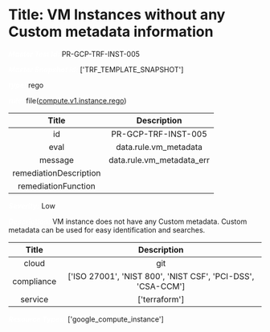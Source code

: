 



# Title: VM Instances without any Custom metadata information


***<font color="white">Master Test Id:</font>*** PR-GCP-TRF-INST-005

***<font color="white">Master Snapshot Id:</font>*** ['TRF_TEMPLATE_SNAPSHOT']

***<font color="white">type:</font>*** rego

***<font color="white">rule:</font>*** file([compute.v1.instance.rego])  
  
  
  
  

|Title|Description|
| :---: | :---: |
|id|PR-GCP-TRF-INST-005|
|eval|data.rule.vm_metadata|
|message|data.rule.vm_metadata_err|
|remediationDescription||
|remediationFunction||


***<font color="white">Severity:</font>*** Low

***<font color="white">Description:</font>*** VM instance does not have any Custom metadata. Custom metadata can be used for easy identification and searches.  
  
  

|Title|Description|
| :---: | :---: |
|cloud|git|
|compliance|['ISO 27001', 'NIST 800', 'NIST CSF', 'PCI-DSS', 'CSA-CCM']|
|service|['terraform']|


***<font color="white">Resource Types:</font>*** ['google_compute_instance']


[compute.v1.instance.rego]: https://github.com/prancer-io/prancer-compliance-test/tree/master/google/terraform/compute.v1.instance.rego
